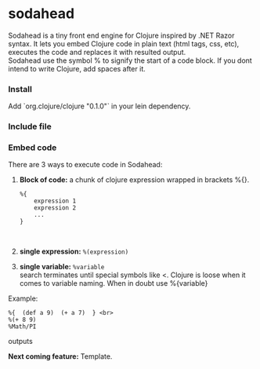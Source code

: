 # sodahead

Sodahead is a tiny front end engine for Clojure inspired by .NET Razor syntax. It lets you embed Clojure code in plain text (html tags, css, etc), executes the code and replaces it with resulted output.<br>
Sodahead use the symbol % to signify the start of a code block. If you dont intend to write Clojure, add spaces after it.

<h3>Install</h3>
Add `org.clojure/clojure "0.1.0"` in your lein dependency.


<h3>Include file</h3>



<h3>Embed code</h3>
There are 3 ways to execute code in Sodahead:

1. <b>Block of code:</b> a chunk of clojure expression wrapped in brackets %{}.<br>
	```
	%{ 
		expression 1 
		expression 2 
		... 
	}
	```
	<br>

2. <b>single expression:</b> `%(expression)`<br>

3. <b>single variable:</b> `%variable` <br>
search terminates until special symbols like <. Clojure is loose when it comes to variable naming. When in doubt use %{variable}

Example:
```
%{  (def a 9)  (+ a 7)  } <br>
%(+ 8 9)
%Math/PI
```

outputs



**Next coming feature:** Template.